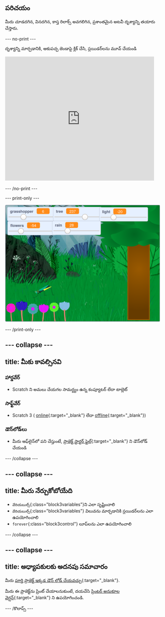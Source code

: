 ## పరిచయం

మీరు చూడదగిన, వినదగిన, కాస్త రిలాక్స్ అవగలిగిన, ప్రశాంతమైన అటవీ దృశ్యాన్ని తయారు చేస్తారు.

--- no-print ---

దృశ్యాన్ని మార్చడానికి, ఆకుపచ్చ జెండాపై క్లిక్ చేసి, స్లయిడర్‌లను మూవ్ చేయండి

<div>
<iframe src="https://scratch.mit.edu/projects/401955374/embed" allowtransparency="true" width="485" height="402" frameborder="0" scrolling="no" allowfullscreen></iframe>
</div>

--- /no-print ---

--- print-only ---

![పూర్తి ప్రాజెక్ట్](images/showcase.png)

--- /print-only ---

--- collapse ---
---
title: మీకు కావల్సినవి
---

### హార్డవేర్
+ Scratch ని అమలు చేయగల సామర్థ్యం ఉన్న కంప్యూటర్ లేదా టాబ్లెట్

### సాఫ్ట్‌వేర్
+ Scratch 3 ( [online](https://scratch.mit.edu/){:target="_blank"} లేదా [offline](https://scratch.mit.edu/download){:target="_blank"})

### డౌన్‌లోడ్‌లు
+  మీరు ఆఫ్‌లైన్‌లో పని చేస్తుంటే, [ప్రాజెక్ట్ స్టార్టర్ ఫైల్](https://rpf.io/p/te-IN/serene-scene-go){:target="_blank"} ని డౌన్‌లోడ్ చేయండి

--- /collapse ---

--- collapse ---
---
title: మీరు నేర్చుకోబోయేది
---

- `వేరియబుల్స్`{:class="block3variables"}ని ఎలా సృష్టించాలి
- `వేరియబుల్స్`{:class="block3variables"} విలువను మార్చడానికి స్లయిడర్‌లను ఎలా ఉపయోగించాలి
- `forever`{:class="block3control"} లూప్‌లను ఎలా ఉపయోగించాలి

--- /collapse ---

--- collapse ---
---
title: అధ్యాపకులకు అదనపు సమాచారం
---

మీరు [పూర్తి ప్రాజెక్ట్ ఇక్కడ డౌన్ లోడ్ చేయవచ్చు](https://rpf.io/p/te-IN/serene-scene-get){:target="_blank"}.

మీరు ఈ ప్రాజెక్ట్‌ను ప్రింట్ చేయాలనుకుంటే, దయచేసి [ప్రింటర్ అనుకూల వెర్షన్](https://projects.raspberrypi.org/te-IN/projects/serene-scene/print){:target="_blank"} ని ఉపయోగించండి.

--- /కొలాప్స్ ---
